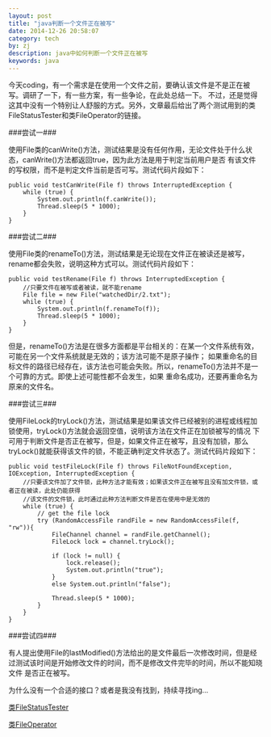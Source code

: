 ```yaml
---
layout: post
title: "java判断一个文件正在被写"
date: 2014-12-26 20:58:07
category: tech
by: zj
description: java中如何判断一个文件正在被写
keywords: java
---
```

今天coding，有一个需求是在使用一个文件之前，要确认该文件是不是正在被写。调研了一下，有一些方案，有一些争论，在此处总结一下。
不过，还是觉得这其中没有一个特别让人舒服的方式。另外，文章最后给出了两个测试用到的类FileStatusTester和类FileOperator的链接。

###尝试一###

使用File类的canWrite()方法，测试结果是没有任何作用，无论文件处于什么状态，canWrite()方法都返回true，因为此方法是用于判定当前用户是否
有该文件的写权限，而不是判定文件当前是否可写。测试代码片段如下：

	public void testCanWrite(File f) throws InterruptedException {
		while (true) {
			System.out.println(f.canWrite());
			Thread.sleep(5 * 1000);
		}
	}

###尝试二###

使用File类的renameTo()方法，测试结果是无论现在文件正在被读还是被写，rename都会失败，说明这种方式可以。测试代码片段如下：

	public void testRename(File f) throws InterruptedException {
		//只要文件在被写或者被读，就不能rename
		File file = new File("watchedDir/2.txt");
		while (true) {
			System.out.println(f.renameTo(f));
			Thread.sleep(5 * 1000);
		}
	}

但是，renameTo()方法是在很多方面都是平台相关的：在某一个文件系统有效，可能在另一个文件系统就是无效的；该方法可能不是原子操作；
如果重命名的目标文件的路径已经存在，该方法也可能会失败。所以，renameTo()方法并不是一个可靠的方式。即使上述可能性都不会发生，如果
重命名成功，还要再重命名为原来的文件名。
	
###尝试三###

使用FileLock的tryLock()方法，测试结果是如果该文件已经被别的进程或线程加锁使用，tryLock()方法就会返回空值，说明该方法在文件正在加锁被写的情况
下可用于判断文件是否正在被写，但是，如果文件正在被写，且没有加锁，那么tryLock()就能获得该文件的锁，不能正确判定文件状态了。测试代码片段如下：

	public void testFileLock(File f) throws FileNotFoundException, IOException, InterruptedException {
		//只要该文件加了文件锁，此种方法才能有效；如果该文件正在被写且没有加文件锁，或者正在被读，此处仍能获得
		//该文件的文件锁，此时通过此种方法判断文件是否在使用中是无效的
		while (true) {
			// get the file lock
			try (RandomAccessFile randFile = new RandomAccessFile(f, "rw")){
				FileChannel channel = randFile.getChannel();
				FileLock lock = channel.tryLock();

				if (lock != null) {
					lock.release();
					System.out.println("true");
				}
				else System.out.println("false");
				
				Thread.sleep(5 * 1000);
			} 
		}
	}
	
###尝试四###

有人提出使用File的lastModified()方法给出的是文件最后一次修改时间，但是经过测试该时间是开始修改文件的时间，而不是修改文件完毕的时间，所以不能知晓文件
是否正在被写。
	
为什么没有一个合适的接口？或者是我没有找到，持续寻找ing...

[类FileStatusTester][link1]

[类FileOperator][link2]

[link1]:https://github.com/vivianforzj/HistoricalMakeProgress/blob/master/Testers/src/main/java/filestatus/FileStatusTester.java "类FileStatusTester"
[link2]:https://github.com/vivianforzj/HistoricalMakeProgress/blob/master/Testers/src/main/java/filestatus/FileOperator.java "类FileOperator"